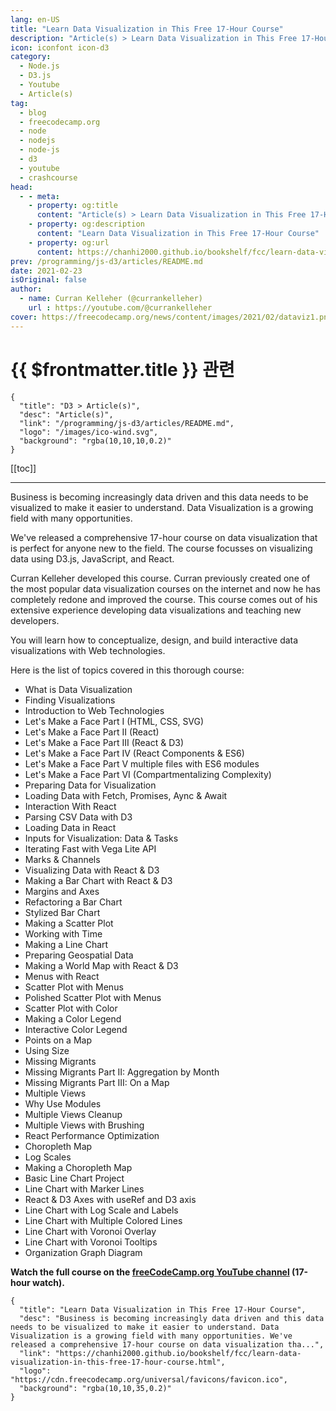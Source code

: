 ```yaml
---
lang: en-US
title: "Learn Data Visualization in This Free 17-Hour Course"
description: "Article(s) > Learn Data Visualization in This Free 17-Hour Course"
icon: iconfont icon-d3
category:
  - Node.js
  - D3.js
  - Youtube
  - Article(s)
tag:
  - blog
  - freecodecamp.org
  - node
  - nodejs
  - node-js
  - d3
  - youtube
  - crashcourse
head:
  - - meta:
    - property: og:title
      content: "Article(s) > Learn Data Visualization in This Free 17-Hour Course"
    - property: og:description
      content: "Learn Data Visualization in This Free 17-Hour Course"
    - property: og:url
      content: https://chanhi2000.github.io/bookshelf/fcc/learn-data-visualization-in-this-free-17-hour-course.html
prev: /programming/js-d3/articles/README.md
date: 2021-02-23
isOriginal: false
author:
  - name: Curran Kelleher (@currankelleher)
    url : https://youtube.com/@currankelleher
cover: https://freecodecamp.org/news/content/images/2021/02/dataviz1.png
---
```


# {{ $frontmatter.title }} 관련

```component VPCard
{
  "title": "D3 > Article(s)",
  "desc": "Article(s)",
  "link": "/programming/js-d3/articles/README.md",
  "logo": "/images/ico-wind.svg",
  "background": "rgba(10,10,10,0.2)"
}
```

[[toc]]

---

<SiteInfo
  name="Learn Data Visualization in This Free 17-Hour Course"
  desc="Business is becoming increasingly data driven and this data needs to be visualized to make it easier to understand. Data Visualization is a growing field with many opportunities. We've released a comprehensive 17-hour course on data visualization tha..."
  url="https://freecodecamp.org/news/learn-data-visualization-in-this-free-17-hour-course"
  logo="https://cdn.freecodecamp.org/universal/favicons/favicon.ico"
  preview="https://freecodecamp.org/news/content/images/2021/02/dataviz1.png"/>

Business is becoming increasingly data driven and this data needs to be visualized to make it easier to understand. Data Visualization is a growing field with many opportunities.

We've released a comprehensive 17-hour course on data visualization that is perfect for anyone new to the field. The course focusses on visualizing data using D3.js, JavaScript, and React.

Curran Kelleher developed this course. Curran previously created one of the most popular data visualization courses on the internet and now he has completely redone and improved the course. This course comes out of his extensive experience developing data visualizations and teaching new developers.

You will learn how to conceptualize, design, and build interactive data visualizations with Web technologies.

Here is the list of topics covered in this thorough course:

- What is Data Visualization
- Finding Visualizations
- Introduction to Web Technologies
- Let's Make a Face Part I (HTML, CSS, SVG)
- Let's Make a Face Part II (React)
- Let's Make a Face Part III (React & D3)
- Let's Make a Face Part IV (React Components & ES6)
- Let's Make a Face Part V multiple files with ES6 modules
- Let's Make a Face Part VI (Compartmentalizing Complexity)
- Preparing Data for Visualization
- Loading Data with Fetch, Promises, Aync & Await
- Interaction With React
- Parsing CSV Data with D3
- Loading Data in React
- Inputs for Visualization: Data & Tasks
- Iterating Fast with Vega Lite API
- Marks & Channels
- Visualizing Data with React & D3
- Making a Bar Chart with React & D3
- Margins and Axes
- Refactoring a Bar Chart
- Stylized Bar Chart
- Making a Scatter Plot
- Working with Time
- Making a Line Chart
- Preparing Geospatial Data
- Making a World Map with React & D3
- Menus with React
- Scatter Plot with Menus
- Polished Scatter Plot with Menus
- Scatter Plot with Color
- Making a Color Legend
- Interactive Color Legend
- Points on a Map
- Using Size
- Missing Migrants
- Missing Migrants Part II: Aggregation by Month
- Missing Migrants Part III: On a Map
- Multiple Views
- Why Use Modules
- Multiple Views Cleanup
- Multiple Views with Brushing
- React Performance Optimization
- Choropleth Map
- Log Scales
- Making a Choropleth Map
- Basic Line Chart Project
- Line Chart with Marker Lines
- React & D3 Axes with useRef and D3 axis
- Line Chart with Log Scale and Labels
- Line Chart with Multiple Colored Lines
- Line Chart with Voronoi Overlay
- Line Chart with Voronoi Tooltips
- Organization Graph Diagram

**Watch the full course on the [<FontIcon icon="fa-brands fa-youtube"/>freeCodeCamp.org YouTube channel](https://youtu.be/2LhoCfjm8R4) (17-hour watch).**

<VidStack src="youtube/2LhoCfjm8R4" />

<!-- TODO: add ARTICLE CARD -->
```component VPCard
{
  "title": "Learn Data Visualization in This Free 17-Hour Course",
  "desc": "Business is becoming increasingly data driven and this data needs to be visualized to make it easier to understand. Data Visualization is a growing field with many opportunities. We've released a comprehensive 17-hour course on data visualization tha...",
  "link": "https://chanhi2000.github.io/bookshelf/fcc/learn-data-visualization-in-this-free-17-hour-course.html",
  "logo": "https://cdn.freecodecamp.org/universal/favicons/favicon.ico",
  "background": "rgba(10,10,35,0.2)"
}
```
